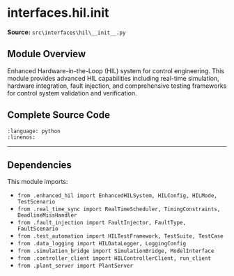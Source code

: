 # interfaces.hil.__init__

**Source:** `src\interfaces\hil\__init__.py`

## Module Overview

Enhanced Hardware-in-the-Loop (HIL) system for control engineering.
This module provides advanced HIL capabilities including real-time simulation,
hardware integration, fault injection, and comprehensive testing frameworks
for control system validation and verification.

## Complete Source Code

```{literalinclude} ../../../src/interfaces/hil/__init__.py
:language: python
:linenos:
```

---

## Dependencies

This module imports:

- `from .enhanced_hil import EnhancedHILSystem, HILConfig, HILMode, TestScenario`
- `from .real_time_sync import RealTimeScheduler, TimingConstraints, DeadlineMissHandler`
- `from .fault_injection import FaultInjector, FaultType, FaultScenario`
- `from .test_automation import HILTestFramework, TestSuite, TestCase`
- `from .data_logging import HILDataLogger, LoggingConfig`
- `from .simulation_bridge import SimulationBridge, ModelInterface`
- `from .controller_client import HILControllerClient, run_client`
- `from .plant_server import PlantServer`
